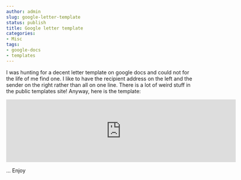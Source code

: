 ```yaml
---
author: admin
slug: google-letter-template
status: publish
title: Google letter template
categories:
- Misc
tags:
- google-docs
- templates
---
```


I was hunting for a decent letter template on google docs and could not
for the life of me find one. I like to have the recipient address on the
left and the sender on the right rather than all on one line. There is a
lot of weird stuff in the public templates site! Anyway, here is the
template:

<iframe width="620" height="170" frameborder="0" scrolling="no" marginheight="0" marginwidth="0" src="http://docs.google.com/embeddedtemplate?id=0Adhg3tLfif75ZGc0aHJyeDdfMTE1ZnFtd3E3Y3E">
Test </iframe>

... Enjoy

